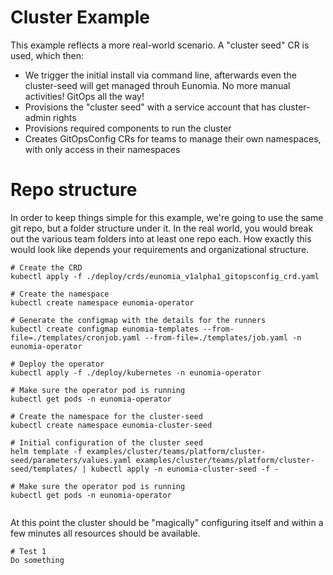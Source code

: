 # Cluster Example

This example reflects a more real-world scenario. A "cluster seed" CR is used, which then:
- We trigger the initial install via command line, afterwards even the cluster-seed will get managed throuh Eunomia. No more manual activities! GitOps all the way!
- Provisions the "cluster seed" with a service account that has cluster-admin rights
- Provisions required components to run the cluster
- Creates GitOpsConfig CRs for teams to manage their own namespaces, with only access in their namespaces

# Repo structure
In order to keep things simple for this example, we're going to use the same git repo, but a folder structure under it. In the real world, you would break out the various team folders into at least one repo each. How exactly this would look like depends your requirements and organizational structure.

```shell
# Create the CRD
kubectl apply -f ./deploy/crds/eunomia_v1alpha1_gitopsconfig_crd.yaml

# Create the namespace
kubectl create namespace eunomia-operator

# Generate the configmap with the details for the runners
kubectl create configmap eunomia-templates --from-file=./templates/cronjob.yaml --from-file=./templates/job.yaml -n eunomia-operator

# Deploy the operator
kubectl apply -f ./deploy/kubernetes -n eunomia-operator

# Make sure the operator pod is running
kubectl get pods -n eunomia-operator

# Create the namespace for the cluster-seed
kubectl create namespace eunomia-cluster-seed

# Initial configuration of the cluster seed
helm template -f examples/cluster/teams/platform/cluster-seed/parameters/values.yaml examples/cluster/teams/platform/cluster-seed/templates/ | kubectl apply -n eunomia-cluster-seed -f -

# Make sure the operator pod is running
kubectl get pods -n eunomia-operator


```

At this point the cluster should be "magically" configuring itself and within a few minutes all resources should be available.

```shell
# Test 1
Do something
```